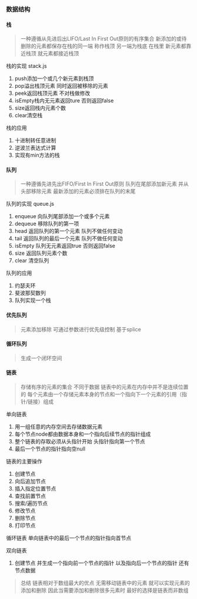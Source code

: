 ### 数据结构

#### 栈
>一种遵循从先进后出LIFO/Last In First Out原则的有序集合 新添加的或待删除的元素都保存在栈的同一端 称作栈顶 另一端为栈底 在栈里 新元素都靠近栈顶 就元素都接近栈顶

栈的实现 stack.js 
1. push添加一个或几个新元素到栈顶
2. pop溢出栈顶元素 同时返回被移除的元素
3. peek返回栈顶元素 不对栈做修改 
4. isEmpty栈内无元素返回ture 否则返回false
5. size返回栈内元素个数
6. clear清空栈

栈的应用
1. 十进制转任意进制
2. 逆波兰表达式计算
3. 实现有min方法的栈

#### 队列 
>一种遵循先进先出FIFO/First In First Out原则 队列在尾部添加新元素 并从头部移除元素 最新添加的元素必须排在队列的末尾

队列的实现 queue.js
1. enqueue 向队列尾部添加一个或多个元素
2. dequeue 移除队列的第一项
3. head 返回队列的第一个元素 队列不做任何变动
4. tail 返回队列的最后一个元素 队列不做任何变动
5. isEmpty 队列无元素返回true 否则返回false
6. size 返回队列元素个数
7. clear 清空队列

队列的应用
1. 约瑟夫环
2. 斐波那契数列
3. 队列实现一个栈


#### 优先队列
>元素添加移除 可通过参数进行优先级控制 基于splice

#### 循环队列
>生成一个闭环空间

#### 链表
>存储有序的元素的集合 不同于数据 链表中的元素在内存中并不是连续位置的 每个元素由一个存储元素本身的节点和一个指向下一个元素的引用（指针/链接）组成 

单向链表
1. 用一组任意的内存空间去存储数据元素
2. 每个节点node都由数据本身和一个指向后续节点的指针组成
3. 整个链表的存取必须从头指针开始 头指针指向第一个节点
4. 最后一个节点的指针指向空null
  
链表的主要操作
1. 创建节点
2. 向后追加节点
3. 插入指定位置节点
4. 查找前置节点
5. 搜索/遍历节点
6. 修改节点
7. 删除节点
8. 打印节点

循环链表 
单向链表中的最后一个节点的指针指向首节点

双向链表
1. 创建节点 并生成一个指向前一个节点的指针 以及指向后一个节点的指针 还有节点数据

>总结 链表相对于数组最大的优点 无需移动链表中的元素 就可以实现元素的添加和删除 因此当需要添加和删除很多元素时 最好的选择是链表而非数组